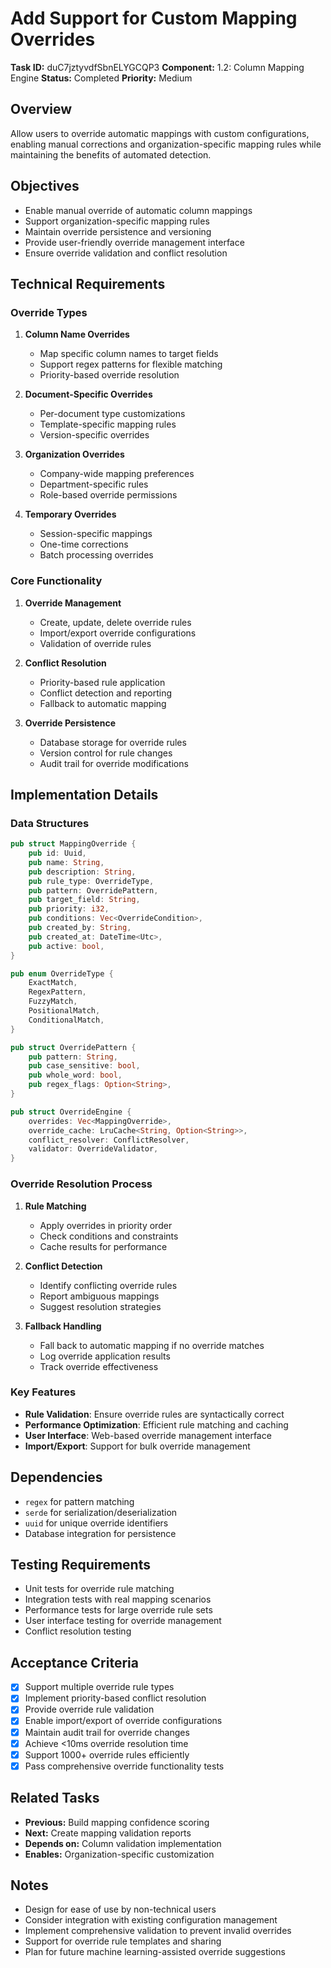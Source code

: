 # Add Support for Custom Mapping Overrides

**Task ID:** duC7jztyvdfSbnELYGCQP3
**Component:** 1.2: Column Mapping Engine
**Status:** Completed
**Priority:** Medium

## Overview

Allow users to override automatic mappings with custom configurations, enabling manual corrections and organization-specific mapping rules while maintaining the benefits of automated detection.

## Objectives

- Enable manual override of automatic column mappings
- Support organization-specific mapping rules
- Maintain override persistence and versioning
- Provide user-friendly override management interface
- Ensure override validation and conflict resolution

## Technical Requirements

### Override Types
1. **Column Name Overrides**
   - Map specific column names to target fields
   - Support regex patterns for flexible matching
   - Priority-based override resolution

2. **Document-Specific Overrides**
   - Per-document type customizations
   - Template-specific mapping rules
   - Version-specific overrides

3. **Organization Overrides**
   - Company-wide mapping preferences
   - Department-specific rules
   - Role-based override permissions

4. **Temporary Overrides**
   - Session-specific mappings
   - One-time corrections
   - Batch processing overrides

### Core Functionality
1. **Override Management**
   - Create, update, delete override rules
   - Import/export override configurations
   - Validation of override rules

2. **Conflict Resolution**
   - Priority-based rule application
   - Conflict detection and reporting
   - Fallback to automatic mapping

3. **Override Persistence**
   - Database storage for override rules
   - Version control for rule changes
   - Audit trail for override modifications

## Implementation Details

### Data Structures
```rust
pub struct MappingOverride {
    pub id: Uuid,
    pub name: String,
    pub description: String,
    pub rule_type: OverrideType,
    pub pattern: OverridePattern,
    pub target_field: String,
    pub priority: i32,
    pub conditions: Vec<OverrideCondition>,
    pub created_by: String,
    pub created_at: DateTime<Utc>,
    pub active: bool,
}

pub enum OverrideType {
    ExactMatch,
    RegexPattern,
    FuzzyMatch,
    PositionalMatch,
    ConditionalMatch,
}

pub struct OverridePattern {
    pub pattern: String,
    pub case_sensitive: bool,
    pub whole_word: bool,
    pub regex_flags: Option<String>,
}

pub struct OverrideEngine {
    overrides: Vec<MappingOverride>,
    override_cache: LruCache<String, Option<String>>,
    conflict_resolver: ConflictResolver,
    validator: OverrideValidator,
}
```

### Override Resolution Process
1. **Rule Matching**
   - Apply overrides in priority order
   - Check conditions and constraints
   - Cache results for performance

2. **Conflict Detection**
   - Identify conflicting override rules
   - Report ambiguous mappings
   - Suggest resolution strategies

3. **Fallback Handling**
   - Fall back to automatic mapping if no override matches
   - Log override application results
   - Track override effectiveness

### Key Features
- **Rule Validation**: Ensure override rules are syntactically correct
- **Performance Optimization**: Efficient rule matching and caching
- **User Interface**: Web-based override management interface
- **Import/Export**: Support for bulk override management

## Dependencies

- `regex` for pattern matching
- `serde` for serialization/deserialization
- `uuid` for unique override identifiers
- Database integration for persistence

## Testing Requirements

- Unit tests for override rule matching
- Integration tests with real mapping scenarios
- Performance tests for large override rule sets
- User interface testing for override management
- Conflict resolution testing

## Acceptance Criteria

- [x] Support multiple override rule types
- [x] Implement priority-based conflict resolution
- [x] Provide override rule validation
- [x] Enable import/export of override configurations
- [x] Maintain audit trail for override changes
- [x] Achieve <10ms override resolution time
- [x] Support 1000+ override rules efficiently
- [x] Pass comprehensive override functionality tests

## Related Tasks

- **Previous:** Build mapping confidence scoring
- **Next:** Create mapping validation reports
- **Depends on:** Column validation implementation
- **Enables:** Organization-specific customization

## Notes

- Design for ease of use by non-technical users
- Consider integration with existing configuration management
- Implement comprehensive validation to prevent invalid overrides
- Support for override rule templates and sharing
- Plan for future machine learning-assisted override suggestions
